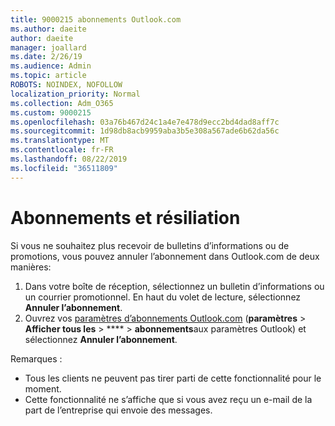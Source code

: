 ```yaml
---
title: 9000215 abonnements Outlook.com
ms.author: daeite
author: daeite
manager: joallard
ms.date: 2/26/19
ms.audience: Admin
ms.topic: article
ROBOTS: NOINDEX, NOFOLLOW
localization_priority: Normal
ms.collection: Adm_O365
ms.custom: 9000215
ms.openlocfilehash: 03a76b467d24c1a4e7e478d9ecc2bd4dad8aff7c
ms.sourcegitcommit: 1d98db8acb9959aba3b5e308a567ade6b62da56c
ms.translationtype: MT
ms.contentlocale: fr-FR
ms.lasthandoff: 08/22/2019
ms.locfileid: "36511809"
---
```

# <a name="subscriptions-and-unsubscribing"></a>Abonnements et résiliation

Si vous ne souhaitez plus recevoir de bulletins d’informations ou de promotions, vous pouvez annuler l’abonnement dans Outlook.com de deux manières:

1. Dans votre boîte de réception, sélectionnez un bulletin d’informations ou un courrier promotionnel. En haut du volet de lecture, sélectionnez **Annuler l’abonnement**.
2. Ouvrez vos [paramètres d’abonnements Outlook.com](https://outlook.live.com/mail/options/mail/brandsSubscriptions) (**paramètres** > **Afficher tous les** > **** > **abonnements**aux paramètres Outlook) et sélectionnez **Annuler l’abonnement**.

Remarques :

- Tous les clients ne peuvent pas tirer parti de cette fonctionnalité pour le moment.
- Cette fonctionnalité ne s’affiche que si vous avez reçu un e-mail de la part de l’entreprise qui envoie des messages.